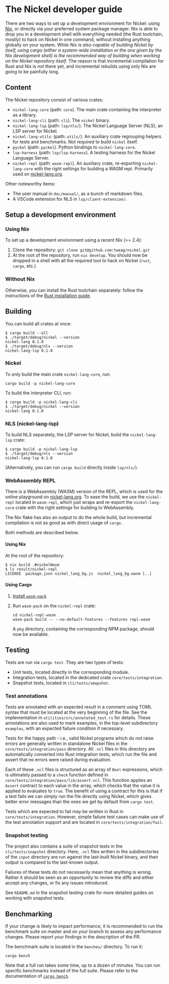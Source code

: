 # The Nickel developer guide

There are two ways to set up a development environment for Nickel: using
[Nix][nix], or directly via your preferred system package manager. Nix is able
to drop you in a development shell with everything needed (the Rust toolchain,
mostly) to hack on Nickel in one command, without installing anything globally
on your system. _While Nix is also capable of building Nickel by itself, using
cargo (either a system-wide installation or the one given by the Nix development
shell) is the recommended way of building when working on the Nickel repository
itself_. The reason is that incremental compilation for Rust and Nix is not
there yet, and incremental rebuilds using only Nix are going to be painfully
long.

## Content

The Nickel repository consist of various crates:

- `nickel-lang-core` (path: `core`). The main crate containing the interpreter
   as a library.
- `nickel-lang-cli` (path: `cli`). The `nickel` binary.
- `nickel-lang-lsp` (path: `lsp/nls/`). The Nickel Language Server (NLS), an LSP
  server for Nickel.
- `nickel-lang-utils`: (path: `utils/`). An auxiliary crate regrouping
   helpers for tests and benchmarks. Not required to build `nickel` itself.
- `pyckel` (path: `pyckel`). Python bindings to `nickel-lang-core`.
- `lsp-harness` (path: `lsp/lsp-harness`). A testing harness for the Nickel Language
   Server.
- `nickel-repl` (path: `wasm-repl`). An auxiliary crate, re-exporting
   `nickel-lang-core` with the right settings for building a WASM repl. Primarily
   used on [nickel-lang.org].

Other noteworthy items:

- The user manual in `doc/manual/`, as a bunch of markdown files.
- A VSCode extension for NLS in `lsp/client-extension/`.

## Setup a development environment

### Using Nix

To set up a development environment using a recent Nix (>= 2.4):

1. Clone the repository: `git clone git@github.com:tweag/nickel.git`
2. At the root of the repository, run `nix develop`. You should now be dropped
   in a shell with all the required tool to hack on Nickel (`rust`, `cargo`,
   etc.)

### Without Nix

Otherwise, you can install the Rust toolchain separately: follow the
instructions of the [Rust installation guide][install-rust].

## Building

You can build all crates at once:

```shell
$ cargo build --all
$ ./target/debug/nickel --version
nickel-lang 0.1.0
$ ./target/debug/nls --version
nickel-lang-lsp 0.1.0
```

### Nickel

To only build the main crate `nickel-lang-core`, run:

```shell
cargo build -p nickel-lang-core
```

To build the interpreter CLI, run:

```shell
$ cargo build -p nickel-lang-cli
$ ./target/debug/nickel --version
nickel-lang 0.1.0
```

### NLS (nickel-lang-lsp)

To build NLS separately, the LSP server for Nickel, build the `nickel-lang-lsp` crate:

```shell
$ cargo build -p nickel-lang-lsp
$ ./target/debug/nls --version
nickel-lang-lsp 0.1.0
```

(Alternatively, you can run `cargo build` directly inside `lsp/nls/`).

### WebAssembly REPL

There is a WebAssembly (WASM) version of the REPL, which is used for the online
playground on [nickel-lang.org][nickel-lang.org]. To ease the build, we use the
`nickel-repl` located in `wasm-repl`, which just wraps and re-export
the `nickel-lang-core` crate with the right settings for building to WebAssembly.

The Nix flake has also an output to do the whole build, but incremental
compilation is not as good as with direct usage of `cargo`.

Both methods are described below.

#### Using Nix

At the root of the repository:

```shell
$ nix build .#nickelWasm
$ ls result/nickel-repl
LICENSE  package.json nickel_lang_bg.js  nickel_lang_bg.wasm [..]
```

#### Using Cargo

1. [Install `wasm-pack`][install-wasm-pack]
2. Run `wasm-pack` on the `nickel-repl` crate:

   ```shell
   cd nickel-repl-wasm
   wasm-pack build -- --no-default-features --features repl-wasm
   ```

   A `pkg` directory, containing the corresponding NPM package, should now be
   available.

## Testing

Tests are run via `cargo test`. They are two types of tests:

- Unit tests, located directly in the corresponding module.
- Integration tests, located in the dedicated crate `core/tests/integration`.
- Snapshot tests, located in `cli/tests/smapshot`.

### Test annotations

Tests are annotated with an expected result in a comment using TOML syntax that
must be located at the very beginning of the file. See the implementation in
`utilities/src/annotated_test.rs` for details. These annotations are also used
to mark examples, in the top-level subdirectory `examples`, with an expected
failure condition if necessary.

Tests for the happy path - i.e., valid Nickel programs which do not raise errors
are generally written in standalone Nickel files in the `core/tests/integration/pass`
directory. All `.ncl` files in this directory are automatically converted into
Rust integration tests, which run the file and assert that no errors were
raised during evaluation.

Each of these `.ncl` files is structured as an array of `Bool` expressions, which
is ultimately passed to a `check` function defined in
`core/tests/integration/pass/lib/assert.ncl`.
This function applies an `Assert` contract to each value in the array, which
checks that the value it is applied to evaluates to `true`. The benefit of using
a contract for this is that if a test fails we can simply run the file directly
using Nickel, which gives better error messages than the ones we get by default
from `cargo test`.

Tests which are expected to fail may be written in Rust in `core/tests/integration`.
However, simple failure test cases can make use of the test annotation support
and are located in `core/tests/integration/fail`.

### Snapshot testing

The project also contains a suite of snapshot tests in the `cli/tests/snapshot`
directory. Here, `.ncl` files written in the subdirectories of the `input`
directory are run against the last-built Nickel binary, and their output is
compared to the last-known output.

Failures of these tests do not necessarily mean that anything is wrong. Rather
it should be seen as an opportunity to review the diffs and either accept
any changes, or fix any issues introduced.

See `README.md` in the snapshot testing crate for more detailed guides on
working with snapshot tests.

## Benchmarking

If your change is likely to impact performance, it is recommended to run the
benchmark suite on master and on your branch to assess any performance changes.
Please report your findings in the description of the PR.

The benchmark suite is located in the `benches/` directory. To run it:

```shell
cargo bench
```

Note that a full run takes some time, up to a dozen of minutes. You can run
specific benchmarks instead of the full suite. Please refer to the documentation
of [`cargo bench`][doc-cargo-bench].

[nix]: https://nixos.org/
[install-rust]: https://www.rust-lang.org/tools/install
[install-wasm-pack]: https://rustwasm.github.io/wasm-pack/installer/
[doc-cargo-bench]: https://doc.rust-lang.org/cargo/commands/cargo-bench.html
[nickel-lang.org]: https://nickel-lang.org

